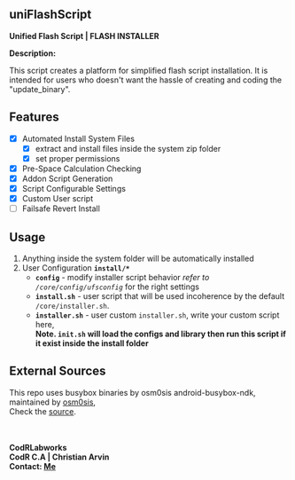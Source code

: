 ## uniFlashScript
**Unified Flash Script | FLASH INSTALLER**

**Description:**

This script creates a platform for simplified
flash script installation. It is intended for
users who doesn't want the hassle of creating
and coding the "update_binary".


## Features
- [x] Automated Install System Files
	* [x] extract and install files inside the system zip folder
	* [x] set proper permissions
- [x] Pre-Space Calculation Checking
- [x] Addon Script Generation
- [x] Script Configurable Settings
- [x] Custom User script
- [ ] Failsafe Revert Install

## Usage

 1. Anything inside the system folder will be automatically installed
 2. User Configuration **`install/*`**
	* **`config`**       - modify installer script behavior *refer to `/core/config/ufsconfig`* for the right settings
	* **`install.sh`**   - user script that will be used incoherence by the default `/core/installer.sh`.
	* **`installer.sh`** - user custom `installer.sh`, write your custom script here, <br />
	**Note. `init.sh` will load the configs and library then run this script if it exist inside the install folder**

## External Sources
This repo uses busybox binaries by osm0sis android-busybox-ndk, maintained by [osm0sis](https://github.com/osm0sis),<br> 
Check the [source](https://github.com/osm0sis/android-busybox-ndk).

<br /> <br />
**CodRLabworks** <br />
**CodR C.A | Christian Arvin** <br/>
**Contact: [Me](mailto:naitsirhc.uriel@gmail.com)**<br />
